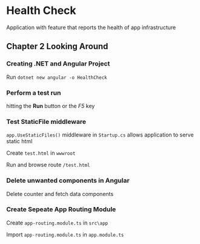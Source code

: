 # Health Check

Application with feature that reports the health of app infrastructure

## Chapter 2 Looking Around

### Creating .NET and Angular Project

Run `dotnet new angular -o HealthCheck`

### Perform a test run

hitting the **Run** button or the *F5* key

### Test StaticFile middleware

`app.UseStaticFiles()` middleware in `Startup.cs` allows application to serve static html

Create `test.html` in `wwwroot`

Run and browse route `/test.html`

### Delete unwanted components in Angular

Delete counter and fetch data components

### Create Sepeate App Routing Module

Create `app-routing.module.ts` in `src\app`

Import `app-routing.module.ts` in `app.module.ts`